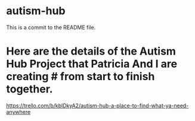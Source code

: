 # autism-hub
This is a commit to the README file. 
# Here are the details of the Autism Hub Project that Patricia And I are creating # from start to finish together.

https://trello.com/b/kblDkyA2/autism-hub-a-place-to-find-what-ya-need-anywhere